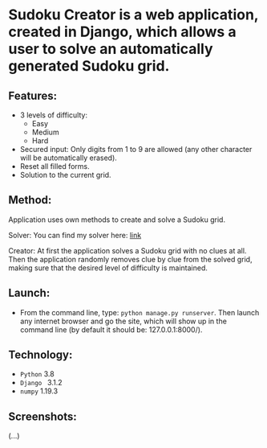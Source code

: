 # Sudoku Creator is a web application, created in Django, which allows a user to solve an automatically generated Sudoku grid. 

## Features:
* 3 levels of difficulty:
  * Easy
  * Medium
  * Hard
* Secured input: Only digits from 1 to 9 are allowed (any other character will be automatically erased).
* Reset all filled forms.
* Solution to the current grid.  

## Method:
Application uses own methods to create and solve a Sudoku grid.  

Solver:
You can find my solver here: [link](https://github.com/MAXIORBOY/SudokuSolver)  

Creator:
At first the application solves a Sudoku grid with no clues at all. Then the application randomly removes clue by clue from the solved grid, making sure that the desired level of difficulty is maintained. 

## Launch:
* From the command line, type: ```python manage.py runserver```. Then launch any internet browser and go the site, which will show up in the command line (by default it should be: 127.0.0.1:8000/).

## Technology:
* ```Python``` 3.8
* ```Django ``` 3.1.2
* ```numpy``` 1.19.3  

## Screenshots: 
(...)

